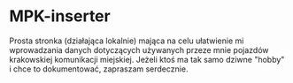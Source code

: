 # MPK-inserter
Prosta stronka (działająca lokalnie) mająca na celu ułatwienie mi wprowadzania danych dotyczących używanych przeze mnie pojazdów krakowskiej komunikacji miejskiej. Jeżeli ktoś ma tak samo dziwne "hobby" i chce to dokumentować, zapraszam serdecznie.
